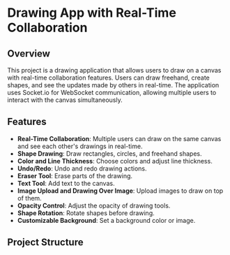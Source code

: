 # Drawing App with Real-Time Collaboration

## Overview

This project is a drawing application that allows users to draw on a canvas with real-time collaboration features. Users can draw freehand, create shapes, and see the updates made by others in real-time. The application uses Socket.io for WebSocket communication, allowing multiple users to interact with the canvas simultaneously.

## Features

- **Real-Time Collaboration**: Multiple users can draw on the same canvas and see each other's drawings in real-time.
- **Shape Drawing**: Draw rectangles, circles, and freehand shapes.
- **Color and Line Thickness**: Choose colors and adjust line thickness.
- **Undo/Redo**: Undo and redo drawing actions.
- **Eraser Tool**: Erase parts of the drawing.
- **Text Tool**: Add text to the canvas.
- **Image Upload and Drawing Over Image**: Upload images to draw on top of them.
- **Opacity Control**: Adjust the opacity of drawing tools.
- **Shape Rotation**: Rotate shapes before drawing.
- **Customizable Background**: Set a background color or image.

## Project Structure

